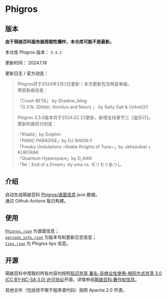 # Phigros

## 版本

**由于萌娘百科服务器周期性爆炸，本仓库可能不是最新。**

本仓库 Phigros 版本： <!-- begin Phigros version --> `3.4.2` <!-- end Phigros version -->

更新时间： <!-- begin Phigros time --> 2024.1.19 <!-- end Phigros time -->

更新日志 / 官方动态：
<!-- begin Phigros log -->
> Phigros将于2024年2月2日更新！本次更新包含两首单曲。  
> 两首新曲目是：  
>   
> 「Crush BETA」 by Shadow_bling  
> 「G.V.N. (Glitter, Vomitus and Neon) 」 by Salty Salt & Unfold33  
>   
> Phigros 3.5.0版本将于2024.02.23更新，新增支线章节三《盗乐行》。  
> 更新的曲目分别是：   
>   
> 「Khalid」by Dolphin  
> 「PANIC PARADISE」by DJ SHION.Y  
> 「Freaky Undulations ~Noble Knights of Tune~」by Jehezukiel + KURORAK  
> 「Quantum Hyperspace」by D_AAN  
> 「Re：End of a Dream」by uma vs. モリモリあつし  
<!-- end Phigros log -->

## 介绍

自动生成萌娘百科 [Phigros/谱面信息](https://mzh.moegirl.org.cn/Phigros/谱面信息) json 数据。  
通过 Github Actions 每日构建。

## 使用

[`Phigros.json`](https://ssmzhn.github.io/Phigros/Phigros.json) 为谱面信息；  
[`version_info.json`](https://ssmzhn.github.io/Phigros/version_info.json) 为版本号和更新日志信息；  
[`tips.json`](https://ssmzhn.github.io/Phigros/tips.json) 为 Phigros tips 信息。

## 开源
萌娘百科中爬取的所有内容均按照[知识共享 署名-非商业性使用-相同方式共享 3.0 (CC BY-NC-SA 3.0) 许可协议](https://creativecommons.org/licenses/by-nc-sa/3.0/cn/)开源。详情参阅[萌娘百科:著作权信息](https://mzh.moegirl.org.cn/%E8%90%8C%E5%A8%98%E7%99%BE%E7%A7%91:%E8%91%97%E4%BD%9C%E6%9D%83%E4%BF%A1%E6%81%AF)。

其他文件（包括但不限于程序源代码）按照 Apache 2.0 开源。

